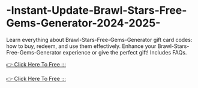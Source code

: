 # -Instant-Update-Brawl-Stars-Free-Gems-Generator-2024-2025-



Learn everything about Brawl-Stars-Free-Gems-Generator gift card codes: how to buy, redeem, and use them effectively. Enhance your Brawl-Stars-Free-Gems-Generator  experience or give the perfect gift! Includes FAQs.

[👉 Click Here To Free :::](https://usaofferzon.com/brawlstarsgift/)

[👉 Click Here To Free :::](https://usaofferzon.com/giftcard/)

